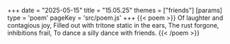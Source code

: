 +++
date = "2025-05-15"
title = "15.05.25"
themes = ["friends"]
[params]
  type = 'poem'
  pageKey = 'src/poem.js'
+++
{{< poem >}}
Of laughter and contagious joy,
Filled out with tritone static in the ears,
The rust forgone, inhibitions frail,
To dance a silly dance with friends.
{{< /poem >}}